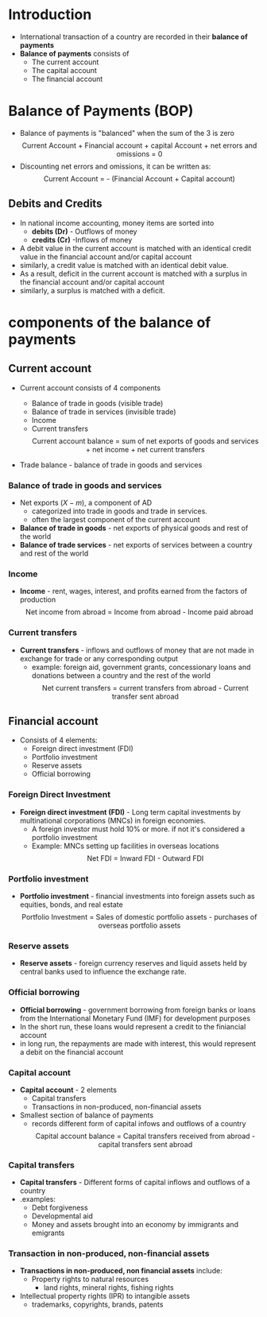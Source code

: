 # Introduction
- International transaction of a country are recorded in their **balance of payments**
- **Balance of payments** consists of 
	- The current account
	- The capital account
	- The financial account
# Balance of Payments (BOP)
- Balance of payments is "balanced" when the sum of the 3 is zero
$$ \text{Current Account + Financial account + capital Account + net errors and omissions = 0}$$
 - Discounting net errors and omissions, it can be written as:
 $$ \text {Current Account = - (Financial Account + Capital account)}$$
## Debits and Credits
- In national income accounting, money items are sorted into
	- **debits (Dr)** - Outflows of money
	- **credits (Cr)** -Inflows of money
- A debit value in the current account is matched with an identical credit value in the financial account and/or capital account
- similarly, a credit value is matched with an identical debit value.
- As a result, deficit in the current account is matched with a surplus in the financial account and/or capital account
- similarly, a surplus is matched with a deficit. 
# components of the balance of payments
## Current account
- Current account consists of 4 components
	- Balance of trade in goods (visible trade)
	- Balance of trade in services (invisible trade)
	- Income
	- Current transfers
$$ \text {Current account balance = sum of net exports of goods and services + net income + net current transfers}$$

- Trade balance - balance of trade in goods and services
### Balance of trade in goods and services
- Net exports $(X-m)$, a component of AD 
	- categorized into trade in goods and trade in services.
	- often the largest component of the current account
- **Balance of trade in goods** - net exports of physical goods and rest of the world
- **Balance of trade services** - net exports of services between a country and rest of the world
### Income
- **Income** - rent, wages, interest, and profits earned from the factors of production
$$ \text {Net income from abroad = Income from abroad - Income paid abroad}$$
### Current transfers
- **Current transfers** - inflows and outflows of money that are not made in exchange for trade or any corresponding output
	- example: foreign aid, government grants, concessionary loans and donations between a country and the rest of the world
$$ \text{Net current transfers = current transfers from abroad - Current transfer sent abroad}$$
## Financial account
- Consists of 4 elements:
	- Foreign direct investment (FDI)
	- Portfolio investment
	- Reserve assets
	- Official borrowing 
### Foreign Direct Investment
- **Foreign direct investment (FDI)** - Long term capital investments by multinational corporations (MNCs) in foreign economies. 
	- A foreign investor must hold 10% or more. if not it's considered a portfolio investment
	- Example: MNCs setting up facilities in overseas locations
$$ \text{Net FDI = Inward FDI - Outward FDI}$$
### Portfolio investment
- **Portfolio investment** - financial investments into foreign assets such as equities, bonds, and real estate
$$ \text{Portfolio Investment = Sales of domestic portfolio assets - purchases of overseas portfolio assets}$$
### Reserve assets
- **Reserve assets** - foreign currency reserves and liquid assets held by central banks used to influence the exchange rate.
### Official borrowing 
- **Official borrowing** - government borrowing from foreign banks or loans from the International Monetary Fund (IMF) for development purposes
- In the short run, these loans would represent a credit to the finiancial account
- in long run, the repayments are made with interest, this would represent a debit on the financial account
### Capital account
- **Capital account** - 2 elements
	- Capital transfers
	- Transactions in non-produced, non-financial assets
- Smallest section of balance of payments
	- records different form of capital infows and outflows of a country
$$ \text{Capital account balance = Capital transfers received from abroad - capital transfers sent abroad}$$
### Capital transfers
- **Capital transfers** - Different forms of capital inflows and outflows of a country
- .examples:
	- Debt forgiveness
	- Developmental aid
	- Money and assets brought into an economy by immigrants and emigrants 
### Transaction in non-produced, non-financial assets
- **Transactions in non-produced, non financial assets** include:
	- Property rights to natural resources
		- land rights, mineral rights, fishing rights
- Intellectual property rights (IPR) to intangible assets
	- trademarks, copyrights, brands, patents